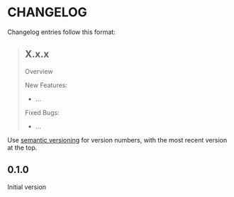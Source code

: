 CHANGELOG
=========

Changelog entries follow this format:

>  X.x.x
>  -----
>  Overview
>
>  New Features:
>   * ...
>
>  Fixed Bugs:
>   * ...

Use [semantic versioning](http://semver.org/) for version numbers, with the
most recent version at the top.

0.1.0
-----
Initial version
